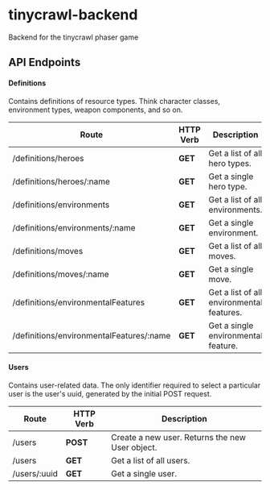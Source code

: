 # tinycrawl-backend
Backend for the tinycrawl phaser game

## API Endpoints

#### Definitions

Contains definitions of resource types. Think character classes, environment types, weapon components, and so on.

Route                                    | HTTP Verb | Description
-----------------------------------------|-----------|------------------------------------------
/definitions/heroes                      | **GET**   | Get a list of all hero types.
/definitions/heroes/:name                | **GET**   | Get a single hero type.
/definitions/environments                | **GET**   | Get a list of all environments.
/definitions/environments/:name          | **GET**   | Get a single environment.
/definitions/moves                       | **GET**   | Get a list of all moves.
/definitions/moves/:name                 | **GET**   | Get a single move.
/definitions/environmentalFeatures       | **GET**   | Get a list of all environmental features.
/definitions/environmentalFeatures/:name | **GET**   | Get a single environmental feature.

#### Users

Contains user-related data. The only identifier required to select a particular user is the user's uuid, generated by the initial POST request.

Route        | HTTP Verb | Description
-------------|-----------|------------------------------------------------
/users       | **POST**  | Create a new user. Returns the new User object.
/users       | **GET**   | Get a list of all users.
/users/:uuid | **GET**   | Get a single user.
